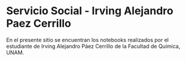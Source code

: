 # Servicio Social - Irving Alejandro Paez Cerrillo

En el presente sitio se encuentran los notebooks realizados por el estudiante de Irving Alejandro Páez Cerrillo de la Facultad de Química, UNAM.


